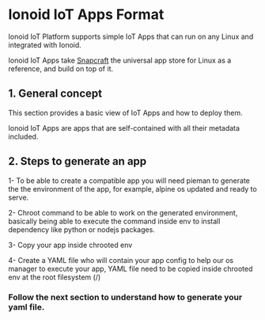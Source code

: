 
# Ionoid IoT Apps Format

Ionoid IoT Platform supports simple IoT Apps that can run on any Linux and
integrated with Ionoid.

Ionoid IoT Apps take [Snapcraft](https://docs.snapcraft.io/) the universal
app store for Linux as a reference, and build on top of it.

## 1. General concept

This section provides a basic view of IoT Apps and how to deploy them.

Ionoid IoT Apps are apps that are self-contained with all their metadata
included.

## 2. Steps to generate an app

1- To be able to create a compatible app you will need pieman to generate the 
the environment of the app, for example, alpine os updated and ready to serve.

2- Chroot command to be able to work on the generated environment, basically 
being able to execute the command inside env to install dependency like python
or nodejs packages.

3- Copy your app inside chrooted env

4- Create a YAML file who will contain your app config to help our os manager
to execute your app, YAML file need to be copied inside chrooted env at the root 
filesystem  (/)



### Follow the next section to understand how to generate your yaml file.

